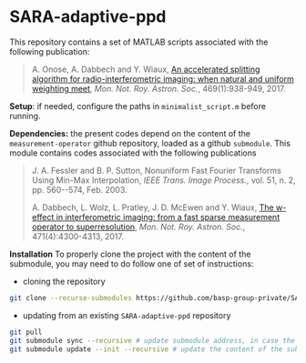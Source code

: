 # SARA-adaptive-ppd

This repository contains a set of MATLAB scripts associated with the following publication:

> A. Onose, A. Dabbech and Y. Wiaux, [An accelerated splitting algorithm for radio-interferometric imaging: when natural and uniform weighting meet](http://dx.doi.org/10.1093/mnras/stx755), *Mon. Not. Roy. Astron. Soc.*, 469(1):938-949, 2017.

**Setup**: if needed, configure the paths in `minimalist_script.m` before running.

**Dependencies:** the present codes depend on the content of the `measurement-operator` github repository, loaded as a github `submodule`. This module contains codes associated with the following publications

> J. A. Fessler and B. P. Sutton, Nonuniform Fast Fourier Transforms Using Min-Max Interpolation, *IEEE Trans. Image Process.*, vol. 51, n. 2, pp. 560--574, Feb. 2003.
>
> A. Dabbech, L. Wolz, L. Pratley, J. D. McEwen and Y. Wiaux, [The w-effect in interferometric imaging: from a fast sparse measurement operator to superresolution](http://dx.doi.org/10.1093/mnras/stx1775), *Mon. Not. Roy. Astron. Soc.*, 471(4):4300-4313, 2017.

**Installation** To properly clone the project with the content of the submodule, you may need to do follow one of set of instructions:

- cloning the repository

```bash
git clone --recurse-submodules https://github.com/basp-group-private/SARA-adaptive-ppd.git
```

- updating from an existing `SARA-adaptive-ppd` repository

```bash
git pull
git submodule sync --recursive # update submodule address, in case the url has changed
git submodule update --init --recursive # update the content of the submodules
```
